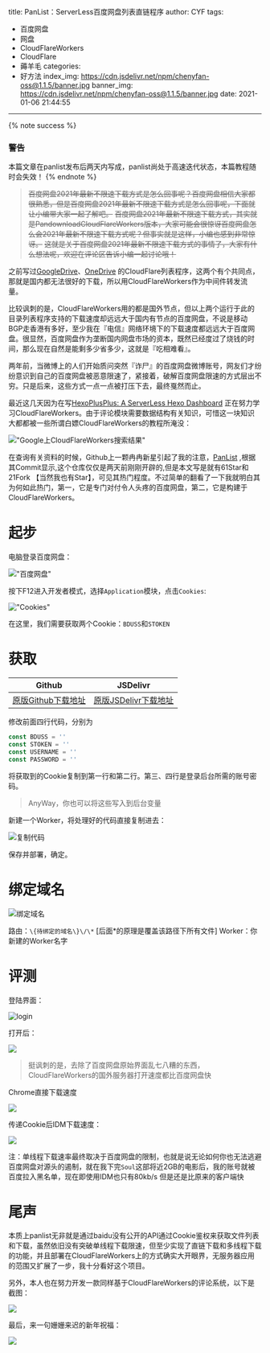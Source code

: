 title: PanList：ServerLess百度网盘列表直链程序
author: CYF
tags:
  - 百度网盘
  - 网盘
  - CloudFlareWorkers
  - CloudFlare
  - 薅羊毛
categories:
  - 好方法
index_img: https://cdn.jsdelivr.net/npm/chenyfan-oss@1.1.5/banner.jpg
banner_img: https://cdn.jsdelivr.net/npm/chenyfan-oss@1.1.5/banner.jpg
date: 2021-01-06 21:44:55
---

{% note success %}
### 警告
本篇文章在panlist发布后两天内写成，panlist尚处于高速迭代状态，本篇教程随时会失效！
{% endnote %}

>  ~~百度网盘2021年最新不限速下载方式是怎么回事呢？百度网盘相信大家都很熟悉，但是百度网盘2021年最新不限速下载方式是怎么回事呢，下面就让小编带大家一起了解吧。~~
> ~~百度网盘2021年最新不限速下载方式，其实就是PandownloadCloudFlareWorkers版本，大家可能会很惊讶百度网盘怎么会2021年最新不限速下载方式呢？但事实就是这样，小编也感到非常惊讶。~~
> ~~这就是关于百度网盘2021年最新不限速下载方式的事情了，大家有什么想法呢，欢迎在评论区告诉小编一起讨论哦！~~


之前写过[GoogleDrive](/p/74e90c90.html)、[OneDrive](/p/4fb070ca.html) 的CloudFlare列表程序，这两个有个共同点，那就是国内都无法很好的下载，所以用CloudFlareWorkers作为中间件转发流量。

比较讽刺的是，CloudFlareWorkers用的都是国外节点，但以上两个运行于此的目录列表程序支持的下载速度却远远大于国内有节点的百度网盘，不说是移动BGP走香港有多好，至少我在『电信』网络环境下的下载速度都远远大于百度网盘。很显然，百度网盘作为垄断国内网盘市场的资本，既然已经度过了烧钱的时间，那么现在自然是能剩多少省多少，这就是『吃相难看』。

两年前，当微博上的人们开始质问突然『诈尸』的百度网盘微博账号，网友们才纷纷意识到自己的百度网盘被恶意限速了，紧接着，破解百度网盘限速的方式层出不穷。只是后来，这些方式一点一点被打压下去，最终戛然而止。

最近这几天因为在写[HexoPlusPlus: A ServerLess Hexo Dashboard](https://github.com/HexoPlusPlus/HexoPlusPlus) 正在努力学习CloudFlareWorkers。由于评论模块需要数据结构有关知识，可惜这一块知识大都都被一些所谓白嫖CloudFlareWorkers的教程所淹没：

!["Google上CloudFlareWorkers搜索结果"](https://cdn.jsdelivr.net/npm/chenyfan-oss@1.1.5/101043.jpg)

在查询有关资料的时候，Github上一颗冉冉新星引起了我的注意，[PanList](https://github.com/teardr0p/PanList) ,根据其Commit显示,这个仓库仅仅是两天前刚刚开辟的,但是本文写是就有61Star和21Fork 【当然我也有Star】，可见其热门程度。不过简单的翻看了一下我就明白其为何如此热门，第一，它是专门对付令人头疼的百度网盘，第二，它是构建于CloudFlareWorkers。

# 起步

电脑登录百度网盘：

!["百度网盘"](https://cdn.jsdelivr.net/npm/chenyfan-oss@1.1.5/101056.jpg)

按下F12进入开发者模式，选择`Application`模块，点击`Cookies`:

!["Cookies"](https://cdn.jsdelivr.net/npm/chenyfan-oss@1.1.5/101101.jpg)

在这里，我们需要获取两个Cookie：`BDUSS`和`STOKEN`

# 获取

|Github|JSDelivr|
|---|---|
|[原版Github下载地址](https://raw.githubusercontent.com/teardr0p/PanList/master/index.js)|[原版JSDelivr下载地址](https://cdn.jsdelivr.net/gh/teardr0p/PanList@master/index.js)|

修改前面四行代码，分别为

```js
const BDUSS = ''
const STOKEN = ''
const USERNAME = ''
const PASSWORD = ''
```

将获取到的Cookie复制到第一行和第二行。第三、四行是登录后台所需的账号密码。

> AnyWay，你也可以将这些写入到后台变量

新建一个Worker，将处理好的代码直接复制进去：

![复制代码](https://cdn.jsdelivr.net/npm/chenyfan-oss@1.1.5/101307.jpg)

保存并部署，确定。

# 绑定域名

![绑定域名](https://cdn.jsdelivr.net/npm/chenyfan-oss@1.1.5/101107.jpg)

路由：`\{待绑定的域名\}\/\*` [后面\*的原理是覆盖该路径下所有文件]
Worker：你新建的Worker名字

# 评测

登陆界面：

![login](https://cdn.jsdelivr.net/npm/chenyfan-oss@1.1.5/101115.jpg)

打开后：

![](https://cdn.jsdelivr.net/npm/chenyfan-oss@1.1.5/101118.jpg)

> 挺讽刺的是，去除了百度网盘原始界面乱七八糟的东西，CloudFlareWorkers的国外服务器打开速度都比百度网盘快

Chrome直接下载速度

![](https://cdn.jsdelivr.net/npm/chenyfan-oss@1.1.5/101447.jpg)

传递Cookie后IDM下载速度：

![](https://cdn.jsdelivr.net/npm/chenyfan-oss@1.1.5/101120.jpg)

注：单线程下载速率最终取决于百度网盘的限制，也就是说无论如何你也无法逃避百度网盘对源头的遏制，就在我下完`Soul`这部将近2GB的电影后，我的账号就被百度拉入黑名单，现在即使用IDM也只有80kb/s <span class="heimu">但是还是比原来的客户端快</span>

# 尾声

本质上panlist无非就是通过baidu没有公开的API通过Cookie鉴权来获取文件列表和下载，虽然依旧没有突破单线程下载限速，但至少实现了直链下载和多线程下载的功能，并且部署在CloudFlareWorkers上的方式确实大开眼界，无服务器应用的范围又扩展了一步，我十分看好这个项目。

另外，本人也在努力开发一款同样基于CloudFlareWorkers的评论系统，以下是截图：

![](https://cdn.jsdelivr.net/npm/chenyfan-oss@1.1.5/101127.jpg)

最后，来一句姗姗来迟的新年祝福：

![](https://cdn.jsdelivr.net/npm/chenyfan-oss@1.1.5/happy.jpg)
